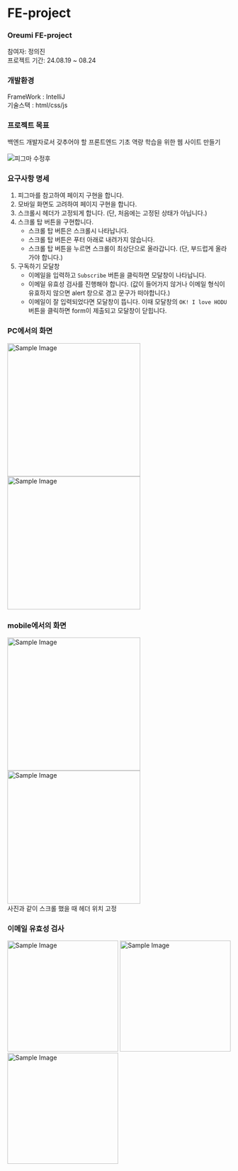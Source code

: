 # FE-project
### Oreumi FE-project  
참여자: 정의진  
프로젝트 기간: 24.08.19 ~ 08.24
### 개발환경
FrameWork : IntelliJ  
기술스택 : html/css/js
### 프로젝트 목표
백엔드 개발자로서 갖추어야 할 프론트엔드 기초 역량 학습을 위한 웹 사이트 만들기<br /><br />
![피그마 수정후](https://github.com/user-attachments/assets/d95ace5d-2a8e-478e-ae45-560d8e2cd168)  
### 요구사항 명세
1. 피그마를 참고하여 페이지 구현을 합니다.
2. 모바일 화면도 고려하여 페이지 구현을 합니다.
3. 스크롤시 헤더가 고정되게 합니다. (단, 처음에는 고정된 상태가 아닙니다.)
4. 스크롤 탑 버튼을 구현합니다. 
    - 스크롤 탑 버튼은 스크롤시 나타납니다.
    - 스크롤 탑 버튼은 푸터 아래로 내려가지 않습니다.
    - 스크롤 탑 버튼을 누르면 스크롤이 최상단으로 올라갑니다. (단, 부드럽게 올라가야 합니다.)
5. 구독하기 모달창
    - 이메일을 입력하고 `Subscribe` 버튼을 클릭하면 모달창이 나타납니다.
    - 이메일 유효성 검사를 진행해야 합니다. (값이 들어가지 않거나 이메일 형식이 유효하지 않으면 alert 창으로 경고 문구가 떠야합니다.)
    - 이메일이 잘 입력되었다면 모달창이 뜹니다. 이때 모달창의 `OK! I love HODU` 버튼을 클릭하면 form이 제출되고 모달창이 닫힙니다.

### PC에서의 화면  
<img src="https://github.com/user-attachments/assets/ac8aae10-3c62-4c13-80ef-78cf8acba0da" alt="Sample Image" width="300" height="auto">
<img src="https://github.com/user-attachments/assets/8392fb06-7757-46ac-9d3e-0751bc1cac92" alt="Sample Image" width="300" height="auto">
 
### mobile에서의 화면

<img src="https://github.com/user-attachments/assets/56c5cf37-9a56-47a5-8663-50dbad53a848" alt="Sample Image" width="300" height="auto">
<img src="https://github.com/user-attachments/assets/f6a40a1f-40bd-49d9-a513-d7d3e5348174" alt="Sample Image" width="300" height="auto">
<br />
사진과 같이 스크롤 했을 때 헤더 위치 고정

### 이메일 유효성 검사

<img src="https://github.com/user-attachments/assets/1dc6fe18-0e97-4d05-b896-4d622ce99d86" alt="Sample Image" width="250" height="auto">
<img src="https://github.com/user-attachments/assets/07b00734-5a25-4c09-9344-de8f9ab3ec2e" alt="Sample Image" width="250" height="auto">
<img src="https://github.com/user-attachments/assets/38e6e05c-254f-4e9e-bfe6-5503514c58d9" alt="Sample Image" width="250" height="auto">
